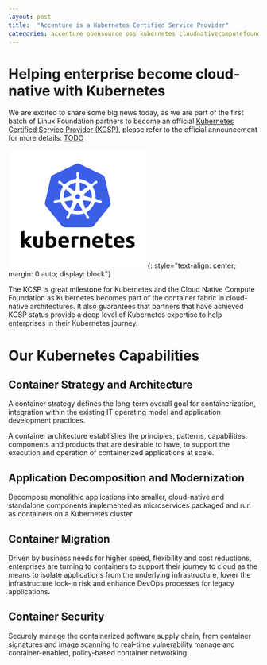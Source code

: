 ```yaml
---
layout: post
title:  "Accenture is a Kubernetes Certified Service Provider"
categories: accenture opensource oss kubernetes cloudnativecomputefoundation cncf kcsp
---
```

# Helping enterprise become cloud-native with Kubernetes

We are excited to share some big news today, as we are part of the first batch of Linux Foundation partners to become an official [Kubernetes Certified Service Provider (KCSP)](https://www.cncf.io/certification/kcsp/), please refer to the official announcement for more details: [TODO](http://cncf.io)

!["Kubernetes"](/img/posts/kubernetes-kcsp-cncf/kubernetes-logo.png "Kubernetes"){: style="text-align: center; margin: 0 auto; display: block"}

The KCSP is great milestone for Kubernetes and the Cloud Native Compute Foundation as Kubernetes becomes part of the container fabric in cloud-native architectures. It also guarantees that partners that have achieved KCSP status provide a deep level of Kubernetes expertise to help enterprises in their Kubernetes journey.

# Our Kubernetes Capabilities

## Container Strategy and Architecture

A container strategy defines the long-term overall goal for containerization, integration within the existing IT operating model and application development practices.

A container architecture establishes the principles, patterns, capabilities, components and products that are desirable to have, to support the execution and operation of containerized applications at scale.

## Application Decomposition and Modernization

Decompose monolithic applications into smaller, cloud-native and standalone components implemented as microservices packaged and run as containers on a Kubernetes cluster.

## Container Migration

Driven by business needs for higher speed, flexibility and cost reductions, enterprises are turning to containers to support their journey to cloud as the means to isolate applications from the underlying infrastructure, lower the infrastructure lock-in risk and enhance DevOps processes for legacy applications.

## Container Security

Securely manage the containerized software supply chain, from container signatures and image scanning to real-time vulnerability manage and container-enabled, policy-based container networking.